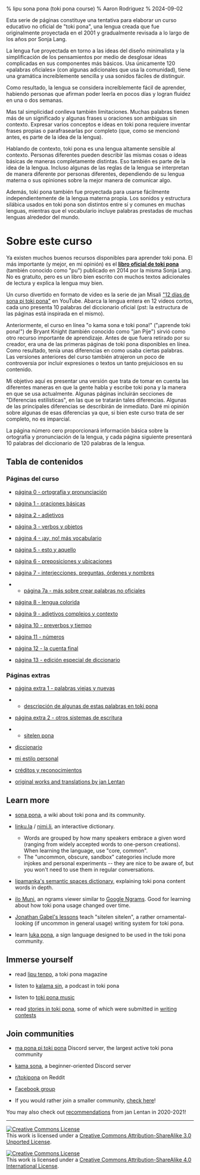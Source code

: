 % lipu sona pona (toki pona course)
% Aaron Rodriguez
% 2024-09-02

Esta serie de páginas constituye una tentativa para elaborar un curso educativo no oficial 
de "toki pona", una lengua creada que fue originalmente proyectada en el 2001 y 
gradualmente revisada a lo largo de los años por Sonja Lang.

La lengua fue proyectada en torno a las ideas del diseño minimalista y la simplificación 
de los pensamientos por medio de desglosar ideas complicadas en sus componentes más básicos. 
Usa únicamente 120 «palabras oficiales» (con algunas adicionales 
que usa la comunidad), tiene una gramática increíblemente sencilla
y usa sonidos fáciles de distinguir.

Como resultado, la lengua se considera increíblemente fácil de aprender,
habiendo personas que afirman poder leerla en pocos días y logran fluidez en una o dos semanas.

Mas tal simplicidad conlleva también limitaciones. Muchas palabras tienen 
más de un significado y algunas frases u oraciones son ambiguas sin contexto.
Expresar varios conceptos e ideas en toki pona requiere inventar frases propias
o parafrasearlas por completo (que, como se mencionó antes, es parte de la idea de la lengua).

Hablando de contexto, toki pona es una lengua altamente sensible al contexto. Personas diferentes
pueden describir las mismas cosas o ideas básicas de maneras completamente distintas. Eso también
es parte de la idea de la lengua. Incluso algunas de las reglas de la lengua se interpretan de manera diferente
por personas diferentes, dependiendo de su lengua materna o sus opiniones sobre la mejor manera de comunicar algo.

Además, toki pona también fue proyectada para usarse fácilmente independientemente 
de la lengua materna propia. Los sonidos y estructura silábica usados en toki pona son
distintos entre sí y comunes en muchas lenguas, mientras 
que el vocabulario incluye palabras prestadas de muchas lenguas alrededor del mundo.

# Sobre este curso

Ya existen muchos buenos recursos disponibles para aprender toki pona.
El más importante (y mejor, en mi opinión) es el [**libro oficial 
de toki pona**](https://tokipona.org/) (también conocido como "pu") publicado en 2014 por la misma Sonja
Lang. No es gratuito, pero es un libro bien escrito con muchos
textos adicionales de lectura y explica la lengua muy bien.

Un curso divertido en formato de video es la serie de jan Misali
["12 días de sona pi toki pona"](https://www.youtube.com/watch?v=4L-dvvng4Zc)
en YouTube. Abarca la lengua entera en 12 videos cortos, cada uno 
presenta 10 palabras del diccionario oficial (pst: la estructura de las páginas
está inspirada en el mismo).

Anteriormente, el curso en línea "o kama sona e toki pona!" ("¡aprende toki pona!") de
Bryant Knight (también conocido como "jan Pije") sirvió como otro recurso importante de aprendizaje.
Antes de que fuera retirado por su creador, era una de las primeras páginas de toki pona
disponibles en línea. Como resultado, tenía unas diferencias en como usaba ciertas
palabras. Las versiones anteriores del curso también atrajeron un poco de controversia
por incluir expresiones o textos un tanto prejuiciosos en su contenido. 

Mi objetivo aquí es presentar una versión que trata de tomar en cuenta 
las diferentes maneras en que la gente habla y escribe toki pona y la manera en que se usa
actualmente. Algunas páginas incluirán secciones de "Diferencias estilísticas", en las que
se tratarán tales diferencias. Algunas de las principales diferencias se describirán
de inmediato. Daré mi opinión sobre algunas de esas diferencias ya que,
si bien este curso trata de ser completo, no es imparcial.

La página número cero proporcionará información básica sobre la ortografía y pronunciación 
de la lengua, y cada página siguiente presentará 10 palabras del 
diccionario de 120 palabras de la lengua. 

## Tabla de contenidos

### Páginas del curso

* [página 0 - ortografía y pronunciación](es/0)

* [página 1 - oraciones básicas](es/1)

* [página 2 - adjetivos](es/2)

* [página 3 - verbos y objetos](es/3)

* [página 4 - ¡ay, no! más vocabulario](es/4)

* [página 5 - esto y aquello](es/5)

* [página 6 - preposiciones y ubicaciones](es/6)

* [página 7 - interjecciones, preguntas, órdenes y nombres](es/7)

* * [página 7a - más sobre crear palabras no oficiales](7a/)

* [página 8 - lengua colorida](es/8)

* [página 9 - adjetivos complejos y contexto](es/9)

* [página 10 - preverbos y tiempo](es/10)

* [página 11 - números](es/11)

* [página 12 - la cuenta final](es/12)

* [página 13 - edición especial de diccionario](es/13)

### Páginas extras

* [página extra 1 - palabras viejas y nuevas](x1/)
* * [descripción de algunas de estas palabras en toki pona](nimi_pi_pu_ala/)

* [página extra 2 - otros sistemas de escritura](x2/)
* * [sitelen pona](sitelen_pona/)

* [diccionario](dictionary/)

* [mi estilo personal](personal_style/)

* [créditos y reconocimientos](credits/)

* [original works and translations by jan Lentan](lentan)

<!-- This Google Docs page is unmaintained and should not be shown to users! -->
<!-- If you would like to bring it up to date, please reach out. -->
<!--
### Alternative versions

* [Google Docs version](https://docs.google.com/document/d/1uZ-OqpATrjJwCRRvKLEoT16mphES4Id_za_gHmrtEQ4/edit?usp=sharing)
-->

## Learn more

* [sona pona](https://sona.pona.la), a wiki about toki pona and its community.

* [linku.la](https://linku.la/) / [nimi.li](https://nimi.li/),
  an interactive dictionary.

  * Words are grouped by how many speakers embrace a given word (ranging from
    widely accepted words to one-person creations). When learning the language,
    use "core, common".
  * The "uncommon, obscure, sandbox" categories include more injokes and
    personal experiments -- they are nice to be aware of, but you won't need to
    use them in regular conversations.

* [lipamanka's semantic spaces dictionary](https://lipamanka.gay/essays/dictionary),
  explaining toki pona content words in depth.

* [ilo Muni](https://gregdan3.github.io/ilo-muni/), an ngrams viewer
  similar to [Google Ngrams](https://books.google.com/ngrams/).
  Good for learning about how toki pona usage changed over time.

* [Jonathan Gabel's lessons](https://jonathangabel.com/toki-pona)
  teach "sitelen sitelen", a rather ornamental-looking (if uncommon
  in general usage) writing system for toki pona.

* learn [luka pona](https://luka.pona.la/), a sign language designed
  to be used in the toki pona community.

## Immerse yourself

* read [lipu tenpo](https://liputenpo.org), a toki pona magazine

* listen to [kalama sin](https://www.youtube.com/playlist?list=PLjOmpMyMxd8Qs2mAXcLk817tQy_AQj09u), a podcast in toki pona

<!-- 
  Currently links to a suno pi toki pona music playlist.
  In the future, it would be good to have a permanent link
  for high quality music.
-->
* listen to [toki pona music](https://www.youtube.com/playlist?list=PLeCE5N29ioyUbj_lvYm9IdGJnE2HPacVv)

<!--
  As of 2024, kulupu Lapo is an ongoing project to pool toki pona literature
  into one readily accessible place. The project is in its earliest stages and
  does not warrant being shown here. Hopefully eventually that changes.
-->
* read [stories in toki pona](https://sona.pona.la/wiki/Literature),
  some of which were submitted in [writing contests](https://utala.pona.la)

## Join communities

* [ma pona pi toki pona](https://discord.gg/mapona) Discord server,
  the largest active toki pona community

* [kama sona](https://discord.gg/ChC6qtVsSE), a beginner-oriented Discord server

* [r/tokipona](https://reddit.com/r/tokipona) on Reddit

* [Facebook group](https://www.facebook.com/groups/sitelen)

* If you would rather join a smaller community,
  [check here](https://sona.pona.la/wiki/Communities)!

You may also check out [recommendations](/recs_2021/) from jan Lentan in 2020-2021!

---

<a rel="license" href="http://creativecommons.org/licenses/by-sa/3.0/"><img
alt="Creative Commons License" style="border-width:0"
src="https://i.creativecommons.org/l/by-sa/3.0/88x31.png" /></a><br />This work
is licensed under a <a rel="license"
href="http://creativecommons.org/licenses/by-sa/3.0/">Creative Commons
Attribution-ShareAlike 3.0 Unported License</a>.

<a rel="license" href="http://creativecommons.org/licenses/by-sa/4.0/"><img
alt="Creative Commons License" style="border-width:0"
src="https://i.creativecommons.org/l/by-sa/4.0/88x31.png" /></a><br />This work
is licensed under a <a rel="license"
href="http://creativecommons.org/licenses/by-sa/4.0/">Creative Commons
Attribution-ShareAlike 4.0 International License</a>.

